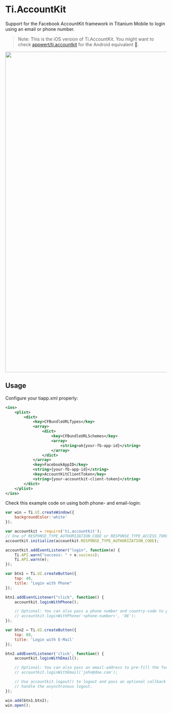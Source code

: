# Ti.AccountKit

Support for the Facebook AccountKit framework in Titanium Mobile to login using an email or phone number.

> Note: This is the iOS version of Ti.AccountKit. You might want to check [appwert/ti.accountkit](https://github.com/AppWerft/Ti.AccountKit) for the Android equivalent 🚀.

<img src="http://abload.de/img/screens1yk59.jpg" width="1000" />

## Usage

Configure your tiapp.xml properly:

```xml
<ios>
    <plist>
        <dict>
            <key>CFBundleURLTypes</key>
            <array>
                <dict>
                    <key>CFBundleURLSchemes</key>
                    <array>
                        <string>ak{your-fb-app-id}</string>
                    </array>
                </dict>
            </array>
            <key>FacebookAppID</key>
            <string>{your-fb-app-id}</string>
            <key>AccountKitClientToken</key>
            <string>{your-accountkit-client-token}</string>
        </dict>
    </plist>
</ios>
```

Check this example code on using both phone- and email-login: 

```javascript
var win = Ti.UI.createWindow({
    backgroundColor:'white'
});

var accountkit = require('ti.accountkit');
// One of RESPONSE_TYPE_AUTHORIZATION_CODE or RESPONSE_TYPE_ACCESS_TOKEN
accountkit.initialize(accountkit.RESPONSE_TYPE_AUTHORIZATION_CODE);

accountkit.addEventListener("login", function(e) {
    Ti.API.warn("success: " + e.success);
    Ti.API.warn(e);
});

var btn1 = Ti.UI.createButton({
    top: 40,
    title: "Login with Phone"
});

btn1.addEventListener("click", function() {
    accountkit.loginWithPhone();

    // Optional: You can also pass a phone number and country-code to pre-fill the form
    // accountkit.loginWithPhone('<phone-number>', 'DE');
});

var btn2 = Ti.UI.createButton({
    top: 80,
    title: 'Login with E-Mail'
});

btn2.addEventListener('click', function() {
    accountkit.loginWithEmail();

    // Optional: You can also pass an email-address to pre-fill the form
    // accountkit.loginWithEmail('john@doe.com');

    // Use accountkit.logout() to logout and pass an optional callback to
    // handle the asynchronous logout.
});

win.add(btn1,btn2);
win.open();
```

